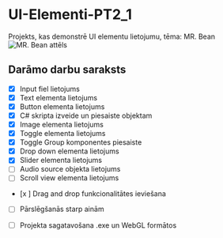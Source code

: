 # UI-Elementi-PT2_1
Projekts, kas demonstrē UI elementu lietojumu, tēma: MR. Bean
![MR. Bean attēls](https://www.pngarts.com/files/4/Mr.-Bean-PNG-Image.png)

## Darāmo darbu saraksts
- [x] Input fiel lietojums
- [x] Text elementa lietojums
- [x] Button elementa lietojums
- [x] C# skripta izveide un piesaiste objektam
- [x] Image elementa lietojums
- [x] Toggle elementa lietojums
- [x] Toggle Group komponentes piesaiste
- [x] Drop down elementa lietojums
- [x] Slider elementa lietojums
- [ ] Audio source objekta lietojums
- [ ] Scroll view elementa lietojums
- [x ] Drag and drop funkcionalitātes ieviešana
- [ ] Pārslēgšanās starp ainām
- [ ] Projekta sagatavošana .exe un WebGL formātos


